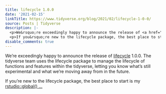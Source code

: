 ```yaml
---
title: lifecycle 1.0.0
date: '2021-02-15'
linkTitle: https://www.tidyverse.org/blog/2021/02/lifecycle-1-0-0/
source: Posts | Tidyverse
description: |-
  <p>We&rsquo;re exceedingly happy to announce the release of <a href="http://lifecycle.r-lib.org/" target="_blank" rel="noopener">lifecycle</a> 1.0.0. The tidyverse team uses the lifecycle package to manage the lifecycle of functions and features within the tidyverse, letting you know what&rsquo;s still experimental and what we&rsquo;re moving away from in the future.</p>
  <p>If you&rsquo;re new to the lifecycle package, the best place to start is my <a href="https://rstudio.com/resources/rstudioglobal-2021/maintaining-the-house-the-tidyverse-built/" target="_blank" rel="noopener">rstudio::global() ...
disable_comments: true
---
```

<p>We&rsquo;re exceedingly happy to announce the release of <a href="http://lifecycle.r-lib.org/" target="_blank" rel="noopener">lifecycle</a> 1.0.0. The tidyverse team uses the lifecycle package to manage the lifecycle of functions and features within the tidyverse, letting you know what&rsquo;s still experimental and what we&rsquo;re moving away from in the future.</p>
<p>If you&rsquo;re new to the lifecycle package, the best place to start is my <a href="https://rstudio.com/resources/rstudioglobal-2021/maintaining-the-house-the-tidyverse-built/" target="_blank" rel="noopener">rstudio::global() ...